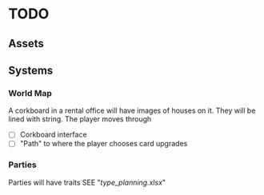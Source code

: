 # TODO
## Assets
## Systems
### World Map
A corkboard in a rental office will have images of houses on it. They will be lined with string. The player moves through
- [ ] Corkboard interface
- [ ] "Path" to where the player chooses card upgrades
### Parties
Parties will have traits
SEE "*type_planning.xlsx*"
